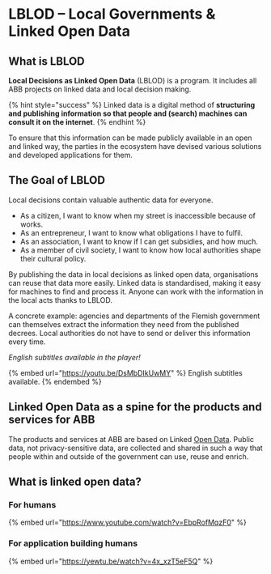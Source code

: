# LBLOD – Local Governments & Linked Open Data

## **What is LBLOD**

**Local Decisions as Linked Open Data** (LBLOD) is a program. It includes all ABB projects on linked data and local decision making.

{% hint style="success" %}
Linked data is a digital method of **structuring and publishing information so that people and (search) machines can consult it on the internet**.
{% endhint %}

To ensure that this information can be made publicly available in an open and linked way, the parties in the ecosystem have devised various solutions and developed applications for them.

## **The Goal of LBLOD**&#x20;

Local decisions contain valuable authentic data for everyone.

* As a citizen, I want to know when my street is inaccessible because of works.
* As an entrepreneur, I want to know what obligations I have to fulfil.
* As an association, I want to know if I can get subsidies, and how much.
* As a member of civil society, I want to know how local authorities shape their cultural policy.

By publishing the data in local decisions as linked open data, organisations can reuse that data more easily. Linked data is standardised, making it easy for machines to find and process it. Anyone can work with the information in the local acts thanks to LBLOD.

A concrete example: agencies and departments of the Flemish government can themselves extract the information they need from the published decrees. Local authorities do not have to send or deliver this information every time.

_English subtitles available in the player!_

{% embed url="https://youtu.be/DsMbDIkUwMY" %}
English subtitles available.
{% endembed %}

## Linked Open Data as a spine for the products and services for ABB

The products and services at ABB are based on Linked [Open Data](https://5stardata.info/en/). Public data, not privacy-sensitive data, are collected and shared in such a way that people within and outside of the government can use, reuse and enrich.

## What is linked open data?

### For humans

{% embed url="https://www.youtube.com/watch?v=EbpRofMqzF0" %}

### For application building humans

{% embed url="https://yewtu.be/watch?v=4x_xzT5eF5Q" %}
